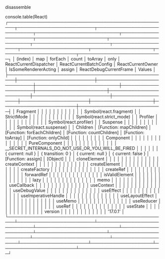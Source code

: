 disassemble

console.table(React)
    ┌────────────────────────────────────────────────────┬─────────────────────────┬─────────────────────────────┬───────────────────────────┬─────────────────────┬───────────────────────┬────────────────────────┬─────────────────────────┬───────────────────┬──────────────────────┬────────────────────┬────────────────────────┬───────────────────────────┐
    │                      (index)                       │           map           │           forEach           │           count           │       toArray       │         only          │ ReactCurrentDispatcher │ ReactCurrentBatchConfig │ ReactCurrentOwner │ IsSomeRendererActing │       assign       │ ReactDebugCurrentFrame │          Values           │
    ├────────────────────────────────────────────────────┼─────────────────────────┼─────────────────────────────┼───────────────────────────┼─────────────────────┼───────────────────────┼────────────────────────┼─────────────────────────┼───────────────────┼──────────────────────┼────────────────────┼────────────────────────┼───────────────────────────┤
    │                      Fragment                      │                         │                             │                           │                     │                       │                        │                         │                   │                      │                    │                        │  Symbol(react.fragment)   │
    │                     StrictMode                     │                         │                             │                           │                     │                       │                        │                         │                   │                      │                    │                        │ Symbol(react.strict_mode) │
    │                      Profiler                      │                         │                             │                           │                     │                       │                        │                         │                   │                      │                    │                        │  Symbol(react.profiler)   │
    │                      Suspense                      │                         │                             │                           │                     │                       │                        │                         │                   │                      │                    │                        │  Symbol(react.suspense)   │
    │                      Children                      │ [Function: mapChildren] │ [Function: forEachChildren] │ [Function: countChildren] │ [Function: toArray] │ [Function: onlyChild] │                        │                         │                   │                      │                    │                        │                           │
    │                     Component                      │                         │                             │                           │                     │                       │                        │                         │                   │                      │                    │                        │                           │
    │                   PureComponent                    │                         │                             │                           │                     │                       │                        │                         │                   │                      │                    │                        │                           │
    │ __SECRET_INTERNALS_DO_NOT_USE_OR_YOU_WILL_BE_FIRED │                         │                             │                           │                     │                       │   { current: null }    │    { transition: 0 }    │ { current: null } │  { current: false }  │ [Function: assign] │        [Object]        │                           │
    │                    cloneElement                    │                         │                             │                           │                     │                       │                        │                         │                   │                      │                    │                        │                           │
    │                   createContext                    │                         │                             │                           │                     │                       │                        │                         │                   │                      │                    │                        │                           │
    │                   createElement                    │                         │                             │                           │                     │                       │                        │                         │                   │                      │                    │                        │                           │
    │                   createFactory                    │                         │                             │                           │                     │                       │                        │                         │                   │                      │                    │                        │                           │
    │                     createRef                      │                         │                             │                           │                     │                       │                        │                         │                   │                      │                    │                        │                           │
    │                     forwardRef                     │                         │                             │                           │                     │                       │                        │                         │                   │                      │                    │                        │                           │
    │                   isValidElement                   │                         │                             │                           │                     │                       │                        │                         │                   │                      │                    │                        │                           │
    │                        lazy                        │                         │                             │                           │                     │                       │                        │                         │                   │                      │                    │                        │                           │
    │                        memo                        │                         │                             │                           │                     │                       │                        │                         │                   │                      │                    │                        │                           │
    │                    useCallback                     │                         │                             │                           │                     │                       │                        │                         │                   │                      │                    │                        │                           │
    │                     useContext                     │                         │                             │                           │                     │                       │                        │                         │                   │                      │                    │                        │                           │
    │                   useDebugValue                    │                         │                             │                           │                     │                       │                        │                         │                   │                      │                    │                        │                           │
    │                     useEffect                      │                         │                             │                           │                     │                       │                        │                         │                   │                      │                    │                        │                           │
    │                useImperativeHandle                 │                         │                             │                           │                     │                       │                        │                         │                   │                      │                    │                        │                           │
    │                  useLayoutEffect                   │                         │                             │                           │                     │                       │                        │                         │                   │                      │                    │                        │                           │
    │                      useMemo                       │                         │                             │                           │                     │                       │                        │                         │                   │                      │                    │                        │                           │
    │                     useReducer                     │                         │                             │                           │                     │                       │                        │                         │                   │                      │                    │                        │                           │
    │                       useRef                       │                         │                             │                           │                     │                       │                        │                         │                   │                      │                    │                        │                           │
    │                      useState                      │                         │                             │                           │                     │                       │                        │                         │                   │                      │                    │                        │                           │
    │                      version                       │                         │                             │                           │                     │                       │                        │                         │                   │                      │                    │                        │         '17.0.1'          │
    └────────────────────────────────────────────────────┴─────────────────────────┴─────────────────────────────┴───────────────────────────┴─────────────────────┴───────────────────────┴────────────────────────┴─────────────────────────┴───────────────────┴──────────────────────┴────────────────────┴────────────────────────┴───────────────────────────┘

